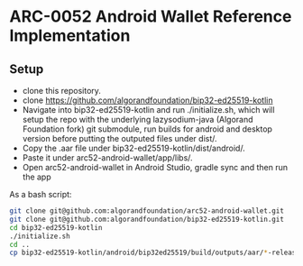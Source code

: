 # ARC-0052 Android Wallet Reference Implementation

## Setup

- clone this repository.
- clone https://github.com/algorandfoundation/bip32-ed25519-kotlin
- Navigate into bip32-ed25519-kotlin and run ./initialize.sh, which will setup the repo with the underlying lazysodium-java (Algorand Foundation fork) git submodule, run builds for android and desktop version before putting the outputed files under dist/.
- Copy the .aar file under bip32-ed25519-kotlin/dist/android/.
- Paste it under arc52-android-wallet/app/libs/.
- Open arc52-android-wallet in Android Studio, gradle sync and then run the app

As a bash script:

```bash
git clone git@github.com:algorandfoundation/arc52-android-wallet.git
git clone git@github.com:algorandfoundation/bip32-ed25519-kotlin.git
cd bip32-ed25519-kotlin
./initialize.sh
cd ..
cp bip32-ed25519-kotlin/android/bip32ed25519/build/outputs/aar/*-release.aar arc52-android-wallet/app/libs/
```
